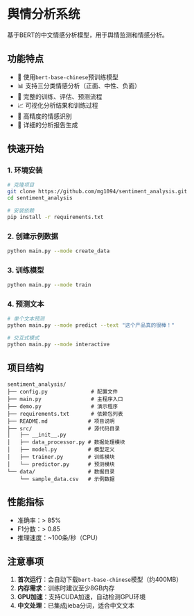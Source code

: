 # 舆情分析系统

基于BERT的中文情感分析模型，用于舆情监测和情感分析。

## 功能特点

- 🤖 使用`bert-base-chinese`预训练模型
- 📊 支持三分类情感分析（正面、中性、负面）
- 🔧 完整的训练、评估、预测流程
- 📈 可视化分析结果和训练过程
- 🎯 高精度的情感识别
- 📝 详细的分析报告生成

## 快速开始

### 1. 环境安装

```bash
# 克隆项目
git clone https://github.com/mg1094/sentiment_analysis.git
cd sentiment_analysis

# 安装依赖
pip install -r requirements.txt
```

### 2. 创建示例数据

```bash
python main.py --mode create_data
```

### 3. 训练模型

```bash
python main.py --mode train
```

### 4. 预测文本

```bash
# 单个文本预测
python main.py --mode predict --text "这个产品真的很棒！"

# 交互式模式
python main.py --mode interactive
```

## 项目结构

```
sentiment_analysis/
├── config.py              # 配置文件
├── main.py                # 主程序入口
├── demo.py                # 演示程序
├── requirements.txt       # 依赖包列表
├── README.md             # 项目说明
├── src/                  # 源代码目录
│   ├── __init__.py
│   ├── data_processor.py # 数据处理模块
│   ├── model.py          # 模型定义
│   ├── trainer.py        # 训练模块
│   └── predictor.py      # 预测模块
└── data/                 # 数据目录
    └── sample_data.csv   # 示例数据
```

## 性能指标

- 准确率：> 85%
- F1分数：> 0.85
- 推理速度：~100条/秒（CPU）

## 注意事项

1. **首次运行**：会自动下载`bert-base-chinese`模型（约400MB）
2. **内存需求**：训练时建议至少8GB内存
3. **GPU加速**：支持CUDA加速，自动检测GPU环境
4. **中文处理**：已集成jieba分词，适合中文文本
